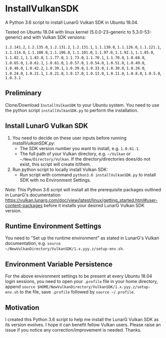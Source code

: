 # InstallVulkanSDK
A Python 3.6 script to install LunarG Vulkan SDK in Ubuntu 18.04.

Tested on Ubuntu 18.04 with linux kernel (5.0.0-23-generic to 5.3.0-53-generic) and with Vulkan SDK versions:
  
 `1.2.141.2`, `1.2.135.0`, `1.2.131.2`, `1.2.131.1`,
 `1.1.130.0`, `1.1.126.0`, `1.1.121.1`, `1.1.114.0`, `1.1.108.0`,
 `1.1.106.0`, `1.1.101.0`,  `1.1.97.0`,  `1.1.92.1`,  `1.1.85.0`,
  `1.1.82.1`,  `1.1.82.0`,  `1.1.77.0`,  `1.1.73.0`,  `1.1.70.1`,
  `1.1.70.0`,
  `1.0.68.0`,  `1.0.65.0`,  `1.0.61.1`,  `1.0.61.0`,  `1.0.57.0`,
  `1.0.54.0`, `1.0.51.0`,   `1.0.49.0`,  `1.0.46.0`,  `1.0.42.2`,
  `1.0.39.1`, `1.0.39.0`,   `1.0.33.0`,  `1.0.30.0`,  `1.0.26.0`,
  `1.0.24.0`, `1.0.21.1`,   `1.0.21.0`,  `1.0.17.0`,  `1.0.13.0`,
  `1.0.11.0`,  `1.0.8.0`,   `1.0.5.0`,   `1.0.3.1`


## Preliminary
Clone/Download `InstallVulkanSDK` to your Ubuntu system. You need to use the python script `installVulkanSDK.py` to perform the installation.

## Install LunarG Vulkan SDK
1. You need to decide on these user inputs before running *installVulkanSDK.py*: 
   - The SDK version number you want to install, e.g. `1.0.61.1`.
   - The full path of your Vulkan directory, e.g. `~/Vulkan` or `~/New/Directory/Vulkan`. 
     If the directory/directories does/do not exist, this script will create it/them.
2. Run python script to locally install Vulkan SDK:
   - Run script with command `python3.6 installVulkanSDK.py` to install SDK with no Environment Settings.

_Note_: This Python 3.6 script will install all the prerequisite packages outlined in LunarG's documentation https://vulkan.lunarg.com/doc/view/latest/linux/getting_started.html#user-content-packages before it installs your desired LunarG Vulkan SDK version.

## Runtime Environment Settings
You need to "Set up the runtime environment" as stated in LunarG's Vulkan documentation, e.g. 
`source ~/NewVulkanDirectory/VulkanSDK/1.x.yyy.z/setup-env.sh`.  

## Environment Variable Persistence
For the above environment settings to be present at every Ubuntu 18.04 login sessions, you need to open your `.profile` file in your home directory, append `source $HOME/NewVulkanDirectory/VulkanSDK/1.x.yyy.z/setup-env.sh` to the file, save `.profile` followed by `source ~/.profile`.

## Motivation
I created this Python 3.6 script to help me install the LunarG Vulkan SDK as its version evolves. I hope it can benefit fellow Vulkan users. Please raise an issue if you notice any correction/improvement is needed. Thanks.   
